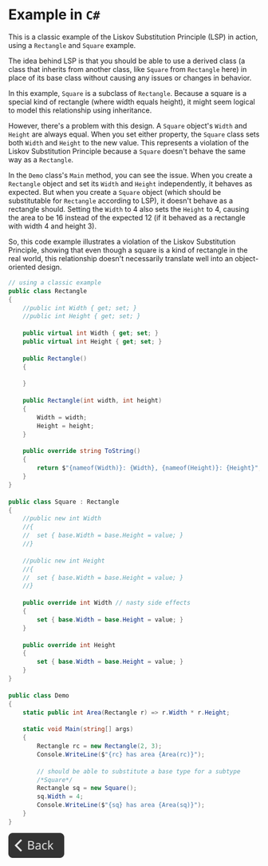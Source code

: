 # Example in `C#`

This is a classic example of the Liskov Substitution Principle (LSP) in action, using a `Rectangle` and `Square` example.

The idea behind LSP is that you should be able to use a derived class (a class that inherits from another class, like `Square` from `Rectangle` here) in place of its base class without causing any issues or changes in behavior.

In this example, `Square` is a subclass of `Rectangle`. Because a square is a special kind of rectangle (where width equals height), it might seem logical to model this relationship using inheritance.

However, there's a problem with this design. A `Square` object's `Width` and `Height` are always equal. When you set either property, the `Square` class sets both `Width` and `Height` to the new value. This represents a violation of the Liskov Substitution Principle because a `Square` doesn't behave the same way as a `Rectangle`.

In the `Demo` class's `Main` method, you can see the issue. When you create a `Rectangle` object and set its `Width` and `Height` independently, it behaves as expected. But when you create a `Square` object (which should be substitutable for `Rectangle` according to LSP), it doesn't behave as a rectangle should. Setting the `Width` to 4 also sets the `Height` to 4, causing the area to be 16 instead of the expected 12 (if it behaved as a rectangle with width 4 and height 3).

So, this code example illustrates a violation of the Liskov Substitution Principle, showing that even though a square is a kind of rectangle in the real world, this relationship doesn't necessarily translate well into an object-oriented design.

```csharp
// using a classic example
public class Rectangle
{
    //public int Width { get; set; }
    //public int Height { get; set; }

    public virtual int Width { get; set; }
    public virtual int Height { get; set; }

    public Rectangle()
    {

    }

    public Rectangle(int width, int height)
    {
        Width = width;
        Height = height;
    }

    public override string ToString()
    {
        return $"{nameof(Width)}: {Width}, {nameof(Height)}: {Height}";
    }
}

public class Square : Rectangle
{
    //public new int Width
    //{
    //  set { base.Width = base.Height = value; }
    //}

    //public new int Height
    //{
    //  set { base.Width = base.Height = value; }
    //}

    public override int Width // nasty side effects
    {
        set { base.Width = base.Height = value; }
    }

    public override int Height
    {
        set { base.Width = base.Height = value; }
    }
}

public class Demo
{
    static public int Area(Rectangle r) => r.Width * r.Height;

    static void Main(string[] args)
    {
        Rectangle rc = new Rectangle(2, 3);
        Console.WriteLine($"{rc} has area {Area(rc)}");

        // should be able to substitute a base type for a subtype
        /*Square*/
        Rectangle sq = new Square();
        sq.Width = 4;
        Console.WriteLine($"{sq} has area {Area(sq)}");
    }
}
```

<!--Back Button-->
[<img src="../../../img/back.svg" style="width:8em;">](../LSP.md)

